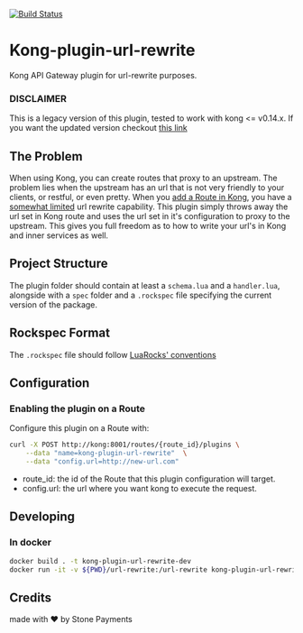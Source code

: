 [![Build Status](https://travis-ci.org/stone-payments/kong-plugin-url-rewrite.svg?branch=master)](https://travis-ci.org/stone-payments/kong-plugin-url-rewrite)

# Kong-plugin-url-rewrite

Kong API Gateway plugin for url-rewrite purposes.

### DISCLAIMER

This is a legacy version of this plugin, tested to work with kong <= v0.14.x. If you want the updated version checkout [this link](https://github.com/stone-payments/kong-plugin-url-rewrite/tree/master)

## The Problem

When using Kong, you can create routes that proxy to an upstream. The problem lies when the upstream has an url that is not very friendly to your clients, or restful, or even pretty. When you [add a Route in Kong](https://docs.konghq.com/0.14.x/admin-api/#add-route), you have a [somewhat limited](https://docs.konghq.com/0.14.x/proxy/#routes-and-matching-capabilities) url rewrite capability. This plugin simply throws away the url set in Kong route and uses the url set in it's configuration to proxy to the upstream. This gives you full freedom as to how to write your url's in Kong and inner services as well.

## Project Structure

The plugin folder should contain at least a `schema.lua` and a `handler.lua`, alongside with a `spec` folder and a `.rockspec` file specifying the current version of the package.

## Rockspec Format

The `.rockspec` file should follow [LuaRocks' conventions](https://github.com/luarocks/luarocks/wiki/Rockspec-format)

## Configuration

### Enabling the plugin on a Route

Configure this plugin on a Route with:

```bash
curl -X POST http://kong:8001/routes/{route_id}/plugins \
    --data "name=kong-plugin-url-rewrite"  \
    --data "config.url=http://new-url.com"
```

- route_id: the id of the Route that this plugin configuration will target.
- config.url: the url where you want kong to execute the request.

## Developing

### In docker

```bash
docker build . -t kong-plugin-url-rewrite-dev
docker run -it -v ${PWD}/url-rewrite:/url-rewrite kong-plugin-url-rewrite-dev bash
```

## Credits

made with :heart: by Stone Payments
